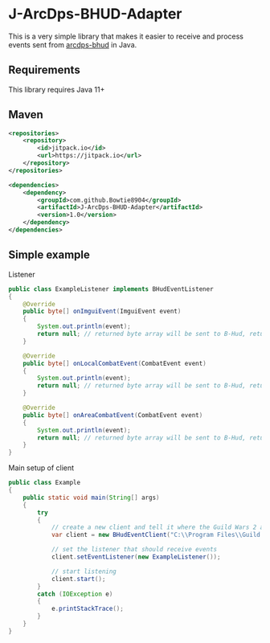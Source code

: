 # J-ArcDps-BHUD-Adapter
 This is a very simple library that makes it easier to receive and process events sent from [arcdps-bhud](https://github.com/blish-hud/arcdps-bhud) in Java.

## Requirements
This library requires Java 11+

## Maven
```xml
<repositories>
    <repository>
        <id>jitpack.io</id>
        <url>https://jitpack.io</url>
    </repository>
</repositories>

<dependencies>
    <dependency>
        <groupId>com.github.Bowtie8904</groupId>
        <artifactId>J-ArcDps-BHUD-Adapter</artifactId>
        <version>1.0</version>
    </dependency>
</dependencies>
```

## Simple example
Listener
```java
public class ExampleListener implements BHudEventListener
{
    @Override
    public byte[] onImguiEvent(ImguiEvent event)
    {
        System.out.println(event);
        return null; // returned byte array will be sent to B-Hud, return null to not send anything
    }

    @Override
    public byte[] onLocalCombatEvent(CombatEvent event)
    {
        System.out.println(event);
        return null; // returned byte array will be sent to B-Hud, return null to not send anything
    }

    @Override
    public byte[] onAreaCombatEvent(CombatEvent event)
    {
        System.out.println(event);
        return null; // returned byte array will be sent to B-Hud, return null to not send anything
    }
}
```

Main setup of client
```java
public class Example
{
    public static void main(String[] args)
    {
        try
        {
            // create a new client and tell it where the Guild Wars 2 application is
            var client = new BHudEventClient("C:\\Program Files\\Guild Wars 2\\Gw2-64.exe");

            // set the listener that should receive events
            client.setEventListener(new ExampleListener());

            // start listening
            client.start();
        }
        catch (IOException e)
        {
            e.printStackTrace();
        }
    }
}
```
